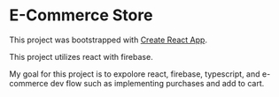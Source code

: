 # E-Commerce Store

This project was bootstrapped with [Create React App](https://github.com/facebook/create-react-app).

This project utilizes react with firebase.

My goal for this project is to expolore react, firebase, typescript, and e-commerce dev flow such as implementing purchases and add to cart.
